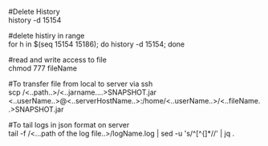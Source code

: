 #Delete History<br>
history -d 15154

#delete histiry in range<br>
for h in $(seq 15154 15186); do history -d 15154; done

#read and write access to file<br>
chmod 777 fileName

#To transfer file from local to server via ssh<br>
scp /<..path..>/<..jarname....>SNAPSHOT.jar <..userName..>@<..serverHostName..>:/home/<..userName..>/<..fileName..>SNAPSHOT.jar

#To tail logs in json format on server<br>
tail -f /<...path of the log file..>/logName.log | sed -u 's/^[^{]*//' | jq .
